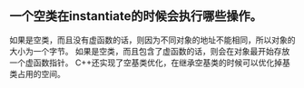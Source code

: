 ## 一个空类在instantiate的时候会执行哪些操作。

如果是空类，而且没有虚函数的话，则因为不同对象的地址不能相同，所以对象的大小为一个字节。
如果是空类，而且包含了虚函数的话，则会在对象最开始存放一个虚函数指针。
C++还实现了空基类优化，在继承空基类的时候可以优化掉基类占用的空间。

